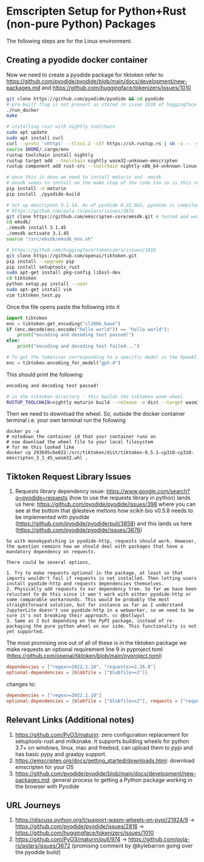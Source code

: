 # Emscripten Setup for Python+Rust (non-pure Python) Packages

The following steps are for the Linux environment.

## Creating a pyodide docker container
Now we need to create a pyodide package for tiktoken refer to https://github.com/pyodide/pyodide/blob/main/docs/development/new-packages.md and https://github.com/huggingface/tokenizers/issues/1010
```bash
git clone https://github.com/pyodide/pyodide && cd pyodide
# pre-built flag is not present as stated in issue 1010 of huggingface tokenizer
./run_docker
make

# installing rust with nightly toolchain
sudo apt update
sudo apt install curl
curl --proto '=https' --tlsv1.2 -sSf https://sh.rustup.rs | sh -s -- -y
source $HOME/.cargo/env
rustup toolchain install nightly
rustup target add --toolchain nightly wasm32-unknown-emscripten
rustup component add rust-src --toolchain nightly-x86_64-unknown-linux-gnu

# once this is done we need to install maturin and  emsdk
# emsdk seems to install on the make step of the code too so is this required?
pip install -U maturin
pip install ./pyodide-build

# Set up emscripten 3.1.14. As of pyodide 0.21.0a3, pyodide is compiled against emscripten 3.1.14 and any extension module must also be compiled against the same version.
# https://github.com/pola-rs/polars/issues/3672
git clone https://github.com/emscripten-core/emsdk.git # tested and working at commit hash 961e66c
cd emsdk/
./emsdk install 3.1.45
./emsdk activate 3.1.45
source "/src/emsdk/emsdk_env.sh"

# https://github.com/huggingface/tokenizers/issues/1010
git clone https://github.com/openai/tiktoken.git
pip install --upgrade pip
pip install setuptools_rust
sudo apt-get install pkg-config libssl-dev
cd tiktoken
python setup.py install --user
sudo apt-get install vim
vim tiktoken_test.py
```

Once the file opens paste the following into it
```python
import tiktoken
enc = tiktoken.get_encoding("cl100k_base")
if (enc.decode(enc.encode("hello world")) == "hello world"):
    print("encoding and decoding test passed!")
else:
    print("encoding and decoding test failed...")

# To get the tokeniser corresponding to a specific model in the OpenAI API:
enc = tiktoken.encoding_for_model("gpt-4")
```

This should print the following:
```bash
encoding and decoding test passed!
```

```bash
# in the tiktoken directory - this builds the tiktoken wasm wheel
RUSTUP_TOOLCHAIN=nightly maturin build --release -o dist --target wasm32-unknown-emscripten -i python3.10
```

Then we need to download the wheel. So, outside the docker container terminal i.e. your own terminal run the following

```
docker ps -a
# notedown the container id that your container runs on
# now download the wheel file to your local filesystem
# for me this looked like
docker cp 293695c6e022:/src/tiktoken/dist/tiktoken-0.5.1-cp310-cp310-emscripten_3_1_45_wasm32.whl .
```

## Tiktoken Request Library Issues
1. Requests library dependency issue: https://www.google.com/search?q=pyodide+requests (how to use the requests library in python) lands us here: https://github.com/pyodide/pyodide/issues/398 where you can see at the bottom that @lesteve metions how scikit-bio v0.5.8 needs to be implemented with pyodide (https://github.com/pyodide/pyodide/pull/3858) and this lands us here (https://github.com/pyodide/pyodide/issues/3876) 

```
So with monekypatching in pyodide-http, requests should work. However, the question remains how we should deal with packages that have a mandatory dependency on requests.

There could be several options,

1. Try to make requests optional in the package, at least so that imports wouldn't fail if requests is not installed. Then letting users install pyodide-http and requests dependencies themselves.
2. Physically add requests to our dependency tree. So far we have been reluctant to do this since it won't work with either pyodide-http or some comparable workarounds. This would be probably the most straightforward solution, but for instance as far as I understand JupyterLite doesn't use pyodide-http in a webworker, so we need to be sure it's not breaking their approach. cc @bollwyvl
3. Same as 2 but depending on the PyPI package, instead of re-packaging the pure python wheel on our side. This functionality is not yet supported.
```
The most promising one out of all of these is in the tiktoken package we make requests an optional requirement line 9 in pyproject.toml (https://github.com/openai/tiktoken/blob/main/pyproject.toml)
```toml
dependencies = ["regex>=2022.1.18", "requests>=2.26.0"]
optional-dependencies = {blobfile = ["blobfile>=2"]}
```

changes to:
```toml
dependencies = ["regex>=2022.1.18"]
optional-dependencies = {blobfile = ["blobfile>=2"], requests = ["requests>=2.26.0"]}
```

## Relevant Links (Additional notes)
1. https://github.com/PyO3/maturin: zero configuration replacement for setuptools-rust and milksnake. It supports building wheels for python 3.7+ on windows, linux, mac and freebsd, can upload them to pypi and has basic pypy and graalpy support.
2. https://emscripten.org/docs/getting_started/downloads.html: download emscripten for your OS
3. https://github.com/pyodide/pyodide/blob/main/docs/development/new-packages.md: general process to getting a Python package working in the browser with Pyodide

## URL Journeys
1. https://discuss.python.org/t/support-wasm-wheels-on-pypi/21924/9 &rarr; https://github.com/pyodide/pyodide/issues/2816 &rarr; https://github.com/huggingface/tokenizers/issues/1010
2. https://github.com/PyO3/maturin/pull/974 &rarr; https://github.com/pola-rs/polars/issues/3672 (promising comment by @kylebarron going over the pyodide build)
<!--
Additional scrapped off notes...
## Step 1. Reinstalling Rust with Nightly Build
If you've already installed rust you probably need to reinstall it with the nightly build. Here are the steps I've taken to do the same:
```bash
# uninstall rust
rustup self uninstall -y
# install rust
curl --proto '=https' --tlsv1.2 -sSf https://sh.rustup.rs | sh -s -- -y
source $HOME/.cargo/env
rustup toolchain install nightly
rustup target add --toolchain nightly wasm32-unknown-emscripten
rustup component add rust-src --toolchain nightly-x86_64-unknown-linux-gnu
```

## Step 2. Emscripten Setup
Now we need to setup emscripten for the wasm build of the wheel
```bash
sudo apt-get install python3
sudo apt-get install cmake
sudo apt-get install git
git clone https://github.com/emscripten-core/emsdk.git
cd emsdk
git pull
./emsdk install latest
./emsdk activate latest
source ./emsdk_env.sh
``` -->